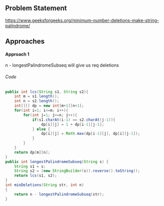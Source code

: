 ## Problem Statement
https://www.geeksforgeeks.org/minimum-number-deletions-make-string-palindrome/

## Approaches
#### Approach 1
n - longestPalindromeSubseq will give us req deletions 

###### Code
```java
public int lcs(String s1, String s2){
	int m = s1.length();
	int n = s2.length();
	int[][] dp = new int[m+1][n+1];
	for(int i=1; i<=m; i++){
		for(int j=1; j<=n; j++){
			if(s1.charAt(i-1) == s2.charAt(j-1)){
				dp[i][j] = 1 + dp[i-1][j-1];
			} else {
				dp[i][j] = Math.max(dp[i-1][j], dp[i][j-1]);
			}
		}
	}
	return dp[m][n];
}
public int longestPalindromeSubseq(String s) {
	String s1 = s;
	String s2 = (new StringBuilder(s)).reverse().toString();
	return lcs(s1, s2);
}
int minDeletions(String str, int n)
{
	return n - longestPalindromeSubseq(str);
}
```